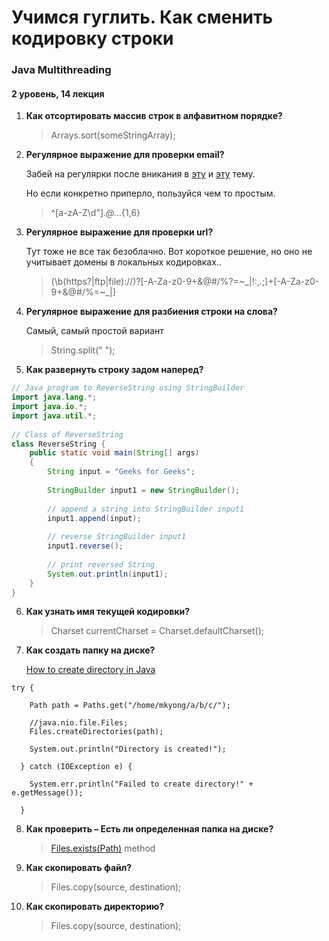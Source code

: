 # Учимся гуглить. Как сменить кодировку строки
### Java Multithreading
#### 2 уровень, 14 лекция

1. **Как отсортировать массив строк в алфавитном порядке?**
   > Arrays.sort(someStringArray);
2. **Регулярное выражение для проверки email?**
   
   Забей на регулярки после вникания в 
   [эту](https://stackoverflow.com/questions/2049502/what-characters-are-allowed-in-an-email-address) и 
   [эту](https://habr.com/ru/post/175375/) тему.
   
   Но если конкретно приперло, пользуйся чем то простым.
   >^[a-zA-Z\d\"].*@.*\..{1,6}
3. **Регулярное выражение для проверки url?**
   
   Тут тоже не все так безоблачно. Вот короткое решение, но оно не учитывает 
   домены в локальных кодировках.. 
   > (\b(https?|ftp|file)://)?[-A-Za-z0-9+&@#/%?=~_|!:,.;]+[-A-Za-z0-9+&@#/%=~_|]
4. **Регулярное выражение для разбиения строки на слова?**
   
   Самый, самый простой вариант 
   > String.split(" ");

5. **Как развернуть строку задом наперед?**
```Java
// Java program to ReverseString using StringBuilder
import java.lang.*;
import java.io.*;
import java.util.*;
 
// Class of ReverseString
class ReverseString {
    public static void main(String[] args)
    {
        String input = "Geeks for Geeks";
 
        StringBuilder input1 = new StringBuilder();
 
        // append a string into StringBuilder input1
        input1.append(input);
 
        // reverse StringBuilder input1
        input1.reverse();
 
        // print reversed String
        System.out.println(input1);
    }
}
```   
6. **Как узнать имя текущей кодировки?**
   >Charset currentCharset = Charset.defaultCharset();
   
7. **Как создать папку на диске?**
   
   [How to create directory in Java](https://mkyong.com/java/how-to-create-directory-in-java/)
   
```
try {

    Path path = Paths.get("/home/mkyong/a/b/c/");

    //java.nio.file.Files;
    Files.createDirectories(path);

    System.out.println("Directory is created!");

  } catch (IOException e) {

    System.err.println("Failed to create directory!" + e.getMessage());

  }
```

8. **Как проверить – Есть ли определенная папка на диске?**
   >[Files.exists(Path)](https://docs.oracle.com/en/java/javase/11/docs/api/java.base/java/nio/file/Files.html#exists(java.nio.file.Path,java.nio.file.LinkOption...)) method   

9. **Как скопировать файл?**
   
   >Files.copy(source, destination);


10. **Как скопировать директорию?**

    >Files.copy(source, destination);
